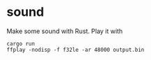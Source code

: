 # sound

Make some sound with Rust. Play it with

    cargo run
    ffplay -nodisp -f f32le -ar 48000 output.bin

[vid]: https://www.youtube.com/watch?v=FYTZkE5BZ-0
